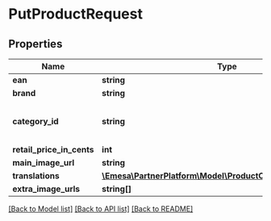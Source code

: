 # PutProductRequest

## Properties
Name | Type | Description | Notes
------------ | ------------- | ------------- | -------------
**ean** | **string** |  | 
**brand** | **string** |  | [optional] 
**category_id** | **string** | An id from the /categories endpoint | 
**retail_price_in_cents** | **int** |  | [optional] 
**main_image_url** | **string** |  | [optional] 
**translations** | [**\Emesa\PartnerPlatform\Model\ProductContentTranslationsDto**](ProductContentTranslationsDto.md) |  | [optional] 
**extra_image_urls** | **string[]** |  | [optional] 

[[Back to Model list]](../../README.md#documentation-for-models) [[Back to API list]](../../README.md#documentation-for-api-endpoints) [[Back to README]](../../README.md)

